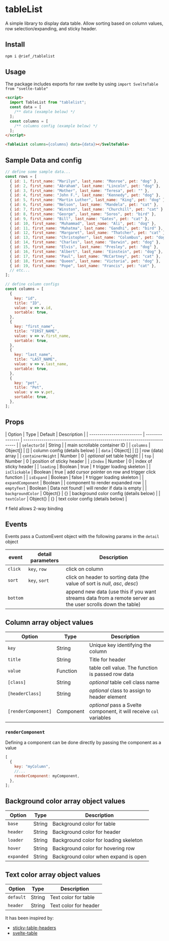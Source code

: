 # tableList
A simple library to display data table. Allow sorting based on column values, row selection/expanding, and sticky header.

## Install 

```sh
npm i @rief_/tablelist
```

## Usage

The package includes exports for raw svelte by using `import SvelteTable from "svelte-table"`

```html
<script>
  import TableList from "tablelist";
  const data = [
    /** data (example below) */
  ];
  const columns = [
    /** columns config (example below) */
  ];
</script>

<TableList columns={columns} data={data}></SvelteTable>
```

## Sample Data and config

```js
// define some sample data...
const rows = [
  { id: 1, first_name: "Marilyn", last_name: "Monroe", pet: "dog" },
  { id: 2, first_name: "Abraham", last_name: "Lincoln", pet: "dog" },
  { id: 3, first_name: "Mother", last_name: "Teresa", pet: "" },
  { id: 4, first_name: "John F.", last_name: "Kennedy", pet: "dog" },
  { id: 5, first_name: "Martin Luther", last_name: "King", pet: "dog" },
  { id: 6, first_name: "Nelson", last_name: "Mandela", pet: "cat" },
  { id: 7, first_name: "Winston", last_name: "Churchill", pet: "cat" },
  { id: 8, first_name: "George", last_name: "Soros", pet: "bird" },
  { id: 9, first_name: "Bill", last_name: "Gates", pet: "cat" },
  { id: 10, first_name: "Muhammad", last_name: "Ali", pet: "dog" },
  { id: 11, first_name: "Mahatma", last_name: "Gandhi", pet: "bird" },
  { id: 12, first_name: "Margaret", last_name: "Thatcher", pet: "cat" },
  { id: 13, first_name: "Christopher", last_name: "Columbus", pet: "dog" },
  { id: 14, first_name: "Charles", last_name: "Darwin", pet: "dog" },
  { id: 15, first_name: "Elvis", last_name: "Presley", pet: "dog" },
  { id: 16, first_name: "Albert", last_name: "Einstein", pet: "dog" },
  { id: 17, first_name: "Paul", last_name: "McCartney", pet: "cat" },
  { id: 18, first_name: "Queen", last_name: "Victoria", pet: "dog" },
  { id: 19, first_name: "Pope", last_name: "Francis", pet: "cat" },
  // etc...
];

// define column configs
const columns = [
  {
    key: "id",
    title: "ID",
    value: v => v.id,
    sortable: true,
  },
  {
    key: "first_name",
    title: "FIRST_NAME",
    value: v => v.first_name,
    sortable: true,
  },
  {
    key: "last_name",
    title: "LAST_NAME",
    value: v => v.last_name,
    sortable: true,
  },
  {
    key: "pet",
    title: "Pet",
    value: v => v.pet,
    sortable: true,
  },
];
```

## Props

| Option                     | Type            | Default         | Description                                              |
| -------------------------- | --------------- | -------------------------------------------------------------------------- |
| `selectorId`               | String          |                 | main scrollable container ID                                        |
| `columns`                  | Object[]        | []              | column config (details below)                            |
| `data`                     | Object[]        | []              | row (data) array                                         |
| `containerHeight`          | Number          | 0               | _optional_ set table height                              |
| `top`                      | Number          | 0               | position of sticky header                                |
| `zIndex`                   | Number          | 0               | index of sticky header                                   |
| `loading`                  | Boolean         | true            | ‡ trigger loading skeleton                               |
| `isClickable`              | Boolean         | true            | add cursor pointer on row and trigger click function     |
| `isExpand`                 | Boolean         | false           | ‡ trigger loading skeleton                               |
| `expandComponent`          | Boolean         |                 | component to render expanded row                         |
| `emptyText`                | Boolean         | Data not found! | will render if data is empty                           |
| `backgroundColor`          | Object{}        | {}              | background color config (details below)                  |
| `textColor`                | Object{}        | {}              | text color config (details below)                        |

_‡_ field allows 2-way binding

## Events

Events pass a CustomEvent object with the following params in the `detail` object

| event         | detail parameters     | Description                                                                                                 |
| ------------- | --------------------- | ----------------------------------------------------------------------------------------------------------- |
| `click`       | `key`, `row`          | click on column                                                                                             |
| `sort`        | `key`, `sort`         | click on header to sorting data (the value of sort is _null_, _asc_, _desc_)                                |
| `bottom`      |                       | append new data (use this if you want streams data from a remote server as the user scrolls down the table) |

## Column array object values

| Option                | Type           | Description                                                                                            |
| --------------------- | -------------- | ------------------------------------------------------------------------------------------------------ |
| `key`                 | String         | Unique key identifying the column                                                                      |
| `title`               | String         | Title for header                                                                                       |
| `value`               | Function       | table cell value. The function is passed row data                                                      |
| `[class]`             | String         | _optional_ table cell class name                                                                       |
| `[headerClass]`       | String         | _optional_ class to assign to header element                                                           |
| `[renderComponent]`   | Component      | _optional_ pass a Svelte component, it will receive `col` variables                                    |

### `renderComponent`

Defining a component can be done directly by passing the component as a value

```js
[
  {
    key: "myColumn",
    //...
    renderComponent: myComponent,
  },
];
```

## Background color array object values

| Option                | Type           | Description                            |
| --------------------- | -------------- | -------------------------------------- |
| `base`                | String         | Background color for table             |
| `header`              | String         | Background color for header            |
| `loader`              | String         | Background color for loading skeleton  |
| `hover`               | String         | Background color for hovering row      |
| `expanded`            | String         | Background color when expand is open   |

## Text color array object values

| Option                | Type           | Description                      |
| --------------------- | -------------- | -------------------------------- |
| `default`             | String         | Text color for table             |
| `header`              | String         | Text color for header            |

It has been inspired by:
- [sticky-table-headers](https://launchhubstudio.com/blog/sticky-table-headers)
- [svelte-table](https://github.com/dasDaniel/svelte-table)